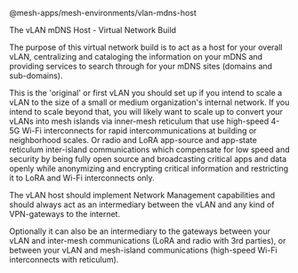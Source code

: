 @mesh-apps/mesh-environments/vlan-mdns-host

The vLAN mDNS Host - Virtual Network Build

The purpose of this virtual network build is to act as a host for your overall vLAN,
centralizing and cataloging the information on your mDNS and providing services to search through
for your mDNS sites (domains and sub-domains).

This is the 'original' or first vLAN you should set up if you intend to scale a vLAN to the size of a small or medium
organization's internal network. If you intend to scale beyond that, you will likely want to scale up to convert your
vLANs into mesh islands via inner-mesh reticulum that use high-speed 4-5G Wi-Fi interconnects for rapid intercommunications
at building or neighborhood scales. Or radio and LoRA app-source and app-state reticulum inter-island communications
which compensate for low speed and security by being fully open source and broadcasting critical apps and data openly
while anonymizing and encrypting critical information and restricting it to LoRA and Wi-Fi interconnects only.

The vLAN host should implement Network Management capabilities and should always act as an intermediary between the vLAN and
any kind of VPN-gateways to the internet.

Optionally it can also be an intermediary to the gateways between your vLAN and inter-mesh communications (LoRA and radio with 3rd parties),
or between your vLAN and mesh-island communications (high-speed Wi-Fi interconnects with reticulum).